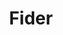 ---
draft: false
title: Fider
content:
  id: fider
  name: Fider
  logo: /images/applications/product-feedback/fider/logo.png
  website: https://fider.io/
  iframe_website: /website-iframe/applications/product-feedback/fider
  dashboardImage: /images/applications/product-feedback/fider/screenshot-1.png
  short_description: Customer Feedback Made Easy
  description: Fider is a feedback portal that helps teams collect and prioritize customer feedback in one place, based on votes and ideas submitted. Share ideas, vote and discuss.
  features:
    - title: Multi-language
      description: We speak your language! Fider is translated in 10+ languages, such as English, Spanish, German, French and Portuguese!
    - title: Organize your content
      description: Tag your content to make it easier to find, group and decide. Tags can be either Public or Private.
    - title: Keep everyone informed
      description: Whenever you start, complete or decline a suggestion, Fider will notify everyone that subscribed to that topic.
    - title: Share ideas, vote and discuss
      description: Give voice to your community, get valuable suggestions and prioritize what they need the most.
  screenshots:
    - /images/applications/product-feedback/fider/screenshot-1.png
    - /images/applications/product-feedback/fider/screenshot-2.jpg
---